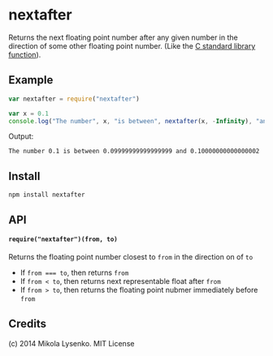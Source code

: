 nextafter
=========
Returns the next floating point number after any given number in the direction of some other floating point number. (Like the [C standard library function](http://en.cppreference.com/w/cpp/numeric/math/nextafter)).

## Example

```javascript
var nextafter = require("nextafter")

var x = 0.1
console.log("The number", x, "is between", nextafter(x, -Infinity), "and", nextafter(x, Infinity))
```

Output:

```
The number 0.1 is between 0.09999999999999999 and 0.10000000000000002
```

## Install

```
npm install nextafter
```

## API

#### `require("nextafter")(from, to)`
Returns the floating point number closest to `from` in the direction on of `to`

* If `from === to`, then returns `from`
* If `from < to`, then returns next representable float after `from`
* If `from > to`, then returns the floating point nubmer immediately before `from`

## Credits
(c) 2014 Mikola Lysenko. MIT License